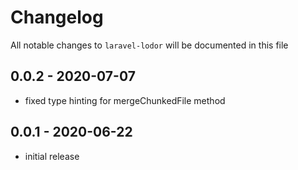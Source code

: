 # Changelog

All notable changes to `laravel-lodor` will be documented in this file

## 0.0.2 - 2020-07-07

- fixed type hinting for mergeChunkedFile method 

## 0.0.1 - 2020-06-22

- initial release
